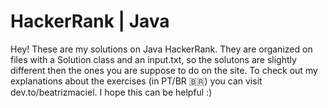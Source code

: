 # HackerRank | Java

Hey! These are my solutions on Java HackerRank. They are organized on files with a Solution class and an input.txt, so the solutons are slightly different then the ones you are suppose to do on the site.
To check out my explanations about the exercises (in PT/BR :brazil:) you can visit dev.to/beatrizmaciel.
I hope this can be helpful :)
